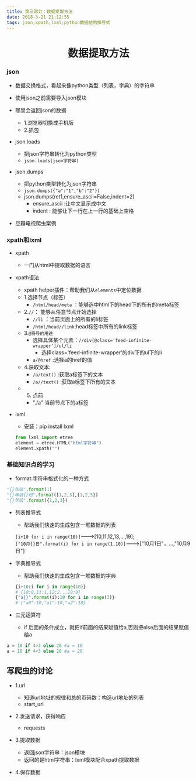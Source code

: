 ```yaml
---
title: 第三部分：数据提取方法
date: 2018-3-21 21:12:55
tags: json;xpath;lxml;python数据结构推导式
---
```


# <center>数据提取方法</center>
### json 
- 数据交换格式，看起来像python类型（列表，字典）的字符串
- 使用json之前需要导入json模块

- 哪里会返回json的数据
    - 1.浏览器切换成手机版
    - 2.抓包


- json.loads
    - 把json字符串转化为python类型
    - `json.loads(json字符串)`

- json.dumps
    - 把python类型转化为json字符串
    - `json.dumps({"a":"1","b":"2"})`
    - json.dumps(ret1,ensure_ascii=False,indent=2)
        - ensure_ascii :让中文显示成中文
        - indent : 能够让下一行在上一行的基础上空格


- 豆瓣电视爬虫案例



### xpath和lxml
- xpath
    - 一门从html中提取数据的语言
- xpath语法
    - xpath helper插件：帮助我们从`elements`中定位数据
    - 1.选择节点（标签）
        - `/html/head/meta` ：能够选中html下的head下的所有的meta标签
    - 2.`//`： 能够从任意节点开始选择
        - `//li` ：当前页面上的所有的li标签
        - `/html/head//link`:head标签中所有的link标签
    - 3.`@符号的用途`
        - 选择具体某个元素：`//div[@class='feed-infinite-wrapper']/ul/li`
            - 选择class='feed-infinite-wrapper'的div下的ul下的li
        - `a/@href` :选择a的href的值
    - 4.获取文本:
        - `/a/text()` :获取a标签下的文本 
        - `/a//text()` :获取a标签下所有的文本 
    - 5. 点前
        - "./a" 当前节点下的a标签

- lxml
    - 安装：pip install lxml
     ```python
    from lxml import etree
    element = etree.HTML("html字符串")
    element.xpath("")
    
    ```


### 基础知识点的学习
- format:字符串格式化的一种方式
```python
"{}年级".format(1)
"{}年级{}班".format([1,2,3],{1,2,5})
"{}年级".format({1,2,3})
```
- 列表推导式
    - 帮助我们快速的生成包含一堆数据的列表

    `[i+10 for i in range(10)]`--->[10,11,12,13,...,19];   
    `["10月{}日".format(i) for i in range(1,10)]`--->["10月1日"，...,"10月9日"]

- 字典推导式
    - 帮助我们快速的生成包含一堆数据的字典
    ```python
    {i+10:i for i in range(10)}
    # {10:0,11:1,12:2...19:9}
    {"a{}".format(i):10 for i in range(3)}
    # {"a0":10,"a1":10,"a2":10}
    ```


- 三元运算符
    - if 后面的条件成立，就把if前面的结果赋值给a,否则把else后面的结果赋值给a
```python
a = 10 if 4>3 else 20 #a = 10
a = 10 if 4<3 else 20 #a = 20

```



## 写爬虫的讨论
- 1.url
    - 知道url地址的规律和总的页码数：构造url地址的列表
    - start_url

- 2.发送请求，获得响应
    - requests

- 3.提取数据
    - 返回json字符串：json模块
    - 返回的是html字符串：lxml模块配合xpath提取数据

- 4.保存数据

